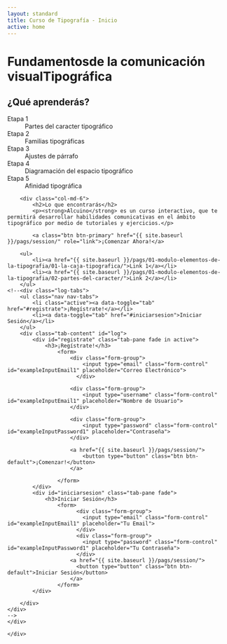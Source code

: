 ```yaml
---
layout: standard
title: Curso de Tipografía - Inicio
active: home
---
```



<div class="jumbotron" id="jumboinicio">
	<div class="container">
		<div class="col-md-12">
			<h1>Fundamentos<span class="merri">de la comunicación visual</span>Tipográfica</h1>
		</div>
	</div>
</div>
<div class="seccion dos" id="seccion-1">
	<div class="container">
		<div class="col-md-6">
			<h2>¿Qué aprenderás?</h2>
			<dl>
				<div class="lsit-item">
					<dt>Etapa 1</dt>
						<dd>Partes del caracter tipográfico</dd>
				</div>
				<div class="lsit-item">
					<dt>Etapa 2</dt>
						<dd>Familias tipográficas</dd>
				</div>
				<div class="lsit-item">
					<dt>Etapa 3</dt>
						<dd>Ajustes de párrafo</dd>
				</div>
				<div class="lsit-item">
					<dt>Etapa 4</dt>
						<dd>Diagramación del espacio tipográfico</dd>
				</div>
				<div class="lsit-item">
					<dt>Etapa 5</dt>
						<dd>Afinidad tipográfica</dd>
				</div>
			</dl>
		</div>
		
		<div class="col-md-6">
			<h2>Lo que encontrarás</h2>
			<p><strong>Alcuino</strong> es un curso interactivo, que te permitirá desarrollar habilidades comunicativas en el ámbito tipográfico por medio de tutoriales y ejercicios.</p>

			<a class="btn btn-primary" href="{{ site.baseurl }}/pags/session/" role="link">¡Comenzar Ahora!</a>
		
		<ul>
			<li><a href="{{ site.baseurl }}/pags/01-modulo-elementos-de-la-tipografia/01-la-caja-tipografica/">Link 1</a></li>
			<li><a href="{{ site.baseurl }}/pags/01-modulo-elementos-de-la-tipografia/02-partes-del-caracter/">Link 2</a></li>
		</ul>
	<!--<div class="log-tabs">
	    <ul class="nav nav-tabs">
	        <li class="active"><a data-toggle="tab" href="#registrate">¡Regístrate!</a></li>
	        <li><a data-toggle="tab" href="#iniciarsesion">Iniciar Sesión</a></li>
	    </ul>
	    <div class="tab-content" id="log">
	        <div id="registrate" class="tab-pane fade in active">
	            <h3>¡Regístrate!</h3>
	            	<form>
	            		<div class="form-group">
						    <input type="email" class="form-control" id="exampleInputEmail1" placeholder="Correo Electrónico">
						  </div>
						  
						<div class="form-group">
						    <input type="username" class="form-control" id="exampleInputEmail1" placeholder="Nombre de Usuario">
						</div>

						<div class="form-group">
						    <input type="password" class="form-control" id="exampleInputPassword1" placeholder="Contraseña">
						</div>

						<a href="{{ site.baseurl }}/pags/session/">
							<button type="button" class="btn btn-default">¡Comenzar!</button>
						</a>
						
					</form>
	        </div>
	        <div id="iniciarsesion" class="tab-pane fade">
	            <h3>Iniciar Sesión</h3>
	            	<form>
						  <div class="form-group">
						    <input type="email" class="form-control" id="exampleInputEmail1" placeholder="Tu Email">
						  </div>
						  <div class="form-group">
						    <input type="password" class="form-control" id="exampleInputPassword1" placeholder="Tu Contraseña">
						  </div>
						<a href="{{ site.baseurl }}/pags/session/">
						  <button type="button" class="btn btn-default">Iniciar Sesión</button>
						</a>
					</form>
	        </div>
	        
	    </div>
	</div>
	-->				
	</div>

	</div>
</div>

<!--
<div class="seccion uno" id="seccion-2">
	<div class="container">
		<h2>¿Qué aprenderás?</h2>
		<div class="row">
			<div class="col-md-8">
				<p>Este curso se divide en tres módulos, de dificultad ascendente. En cada uno de ellos encontrarás diferentes lecciones de las cuales se desprenden conocimientos que te ayudarán a comprender desde cómo se conforman, hasta cómo se aplican e interactúan entre ellas las diferentes familias tipográficas.</p>
				<p></p>
			</div>
		</div>
	</div>
</div> -->
